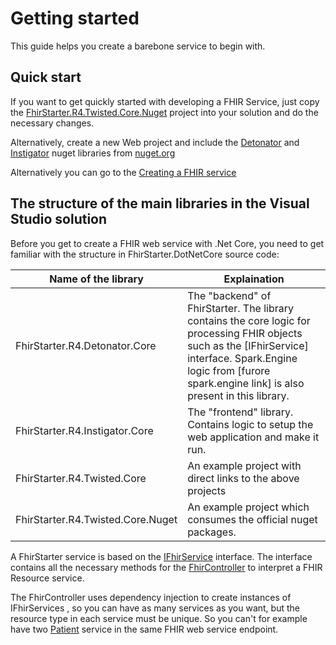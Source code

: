 # Getting started 

This guide helps you create a barebone service to begin with.

## Quick start

If you want to get quickly started with developing a FHIR Service, just copy the [FhirStarter.R4.Twisted.Core.Nuget](https://github.com/verzada/FhirStarter.DotNetCore/tree/master/src/FhirStarter.R4.Twisted.Core.Nuget) project into your solution and do the necessary changes.

Alternatively, create a new Web project and include the [Detonator](https://www.nuget.org/packages/FhirStarter.R4.Detonator.Core/) and [Instigator](https://www.nuget.org/packages/FhirStarter.R4.Instigator.Core/) nuget libraries from [nuget.org](https://www.nuget.org/)

Alternatively you can go to the [Creating a FHIR service](CreatingAFHIRService.md)

## The structure of the main libraries in the Visual Studio solution

Before you get to create a FHIR web service with .Net Core, you need to get familiar with the structure in FhirStarter.DotNetCore source code:

| Name of the library               | Explaination                                                 |
| --------------------------------- | ------------------------------------------------------------ |
| FhirStarter.R4.Detonator.Core     | The "backend" of FhirStarter. The library contains the core logic for processing FHIR objects such as the [IFhirService] interface. Spark.Engine logic from [furore spark.engine link] is also present in this library. |
| FhirStarter.R4.Instigator.Core    | The "frontend" library. Contains logic to setup the web application and make it run. |
| FhirStarter.R4.Twisted.Core       | An example project with direct links to the above projects   |
| FhirStarter.R4.Twisted.Core.Nuget | An example project which consumes the official nuget packages. |

A FhirStarter service is based on the [IFhirService](https://github.com/verzada/FhirStarter.DotNetCore/blob/master/src/FhirStarter.R4.Detonator.Core/Interface/IFhirService.cs) interface. The interface contains all the necessary methods for the [FhirController](https://github.com/verzada/FhirStarter.DotNetCore/blob/master/src/FhirStarter.R4.Instigator.Core/Controllers/FhirController.cs) to interpret a FHIR Resource service.

The FhirController uses dependency injection to create instances of IFhirServices , so you can have as many services as you want, but the resource type in each service must be unique. So you can't for example have two [Patient](https://www.hl7.org/fhir/patient.html) service in the same FHIR web service endpoint.


